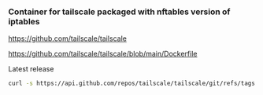 ### Container for tailscale packaged with nftables version of iptables

https://github.com/tailscale/tailscale

https://github.com/tailscale/tailscale/blob/main/Dockerfile

Latest release

```bash
curl -s https://api.github.com/repos/tailscale/tailscale/git/refs/tags | jq -r 'last(.[] | select(.ref | endswith("-pre") | not )).ref' | sed 's/refs\/tags\///' | tr -d 'v'
```